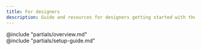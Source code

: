 ```yaml
---
title: For designers
description: Guide and resources for designers getting started with the HashiCorp Design System
---
```


<section data-tab="Overview">
    @include "partials/overview.md"
</section>

<section data-tab="Setup guide">
    @include "partials/setup-guide.md"
</section>
